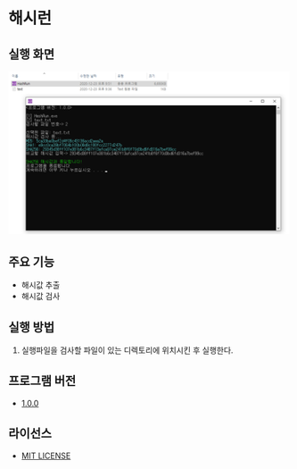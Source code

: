 # 해시런

## 실행 화면

![preview](preview.png)

## 주요 기능

- 해시값 추출
- 해시값 검사

## 실행 방법

1. 실행파일을 검사할 파일이 있는 디렉토리에 위치시킨 후 실행한다.

## 프로그램 버전

- [1.0.0](https://github.com/hykeegj/hash-checker/releases/tag/1.0.0)

## 라이선스

- [MIT LICENSE](LICENSE)
